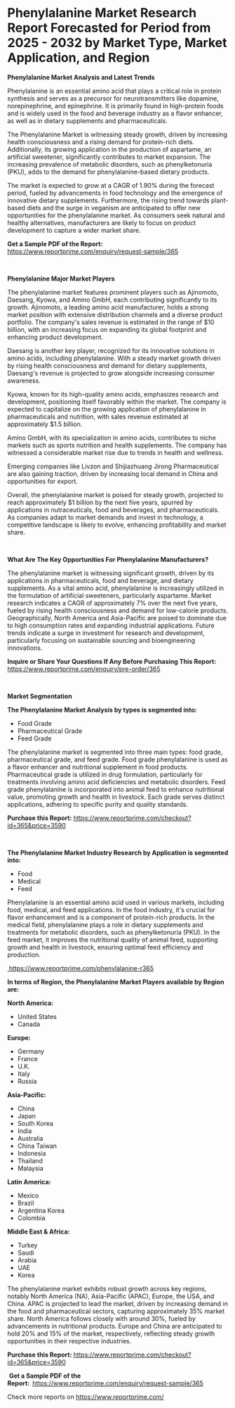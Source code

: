 <p><h1>Phenylalanine Market Research Report Forecasted for Period from 2025 -  2032 by Market Type, Market Application, and Region</h1></p><p><strong>Phenylalanine Market Analysis and Latest Trends</strong></p>
<p><p>Phenylalanine is an essential amino acid that plays a critical role in protein synthesis and serves as a precursor for neurotransmitters like dopamine, norepinephrine, and epinephrine. It is primarily found in high-protein foods and is widely used in the food and beverage industry as a flavor enhancer, as well as in dietary supplements and pharmaceuticals. </p><p>The Phenylalanine Market is witnessing steady growth, driven by increasing health consciousness and a rising demand for protein-rich diets. Additionally, its growing application in the production of aspartame, an artificial sweetener, significantly contributes to market expansion. The increasing prevalence of metabolic disorders, such as phenylketonuria (PKU), adds to the demand for phenylalanine-based dietary products. </p><p>The market is expected to grow at a CAGR of 1.90% during the forecast period, fueled by advancements in food technology and the emergence of innovative dietary supplements. Furthermore, the rising trend towards plant-based diets and the surge in veganism are anticipated to offer new opportunities for the phenylalanine market. As consumers seek natural and healthy alternatives, manufacturers are likely to focus on product development to capture a wider market share.</p></p>
<p><strong>Get a Sample PDF of the Report:&nbsp;</strong> <a href="https://www.reportprime.com/enquiry/request-sample/365?utm_campaign=2189&utm_medium=2&utm_source=Github&utm_content=ia&utm_term=18032025&utm_id=phenylalanine">https://www.reportprime.com/enquiry/request-sample/365</a></p>
<p>&nbsp;</p>
<p><strong>Phenylalanine Major Market Players</strong></p>
<p><p>The phenylalanine market features prominent players such as Ajinomoto, Daesang, Kyowa, and Amino GmbH, each contributing significantly to its growth. Ajinomoto, a leading amino acid manufacturer, holds a strong market position with extensive distribution channels and a diverse product portfolio. The company's sales revenue is estimated in the range of $10 billion, with an increasing focus on expanding its global footprint and enhancing product development.</p><p>Daesang is another key player, recognized for its innovative solutions in amino acids, including phenylalanine. With a steady market growth driven by rising health consciousness and demand for dietary supplements, Daesang's revenue is projected to grow alongside increasing consumer awareness.</p><p>Kyowa, known for its high-quality amino acids, emphasizes research and development, positioning itself favorably within the market. The company is expected to capitalize on the growing application of phenylalanine in pharmaceuticals and nutrition, with sales revenue estimated at approximately $1.5 billion. </p><p>Amino GmbH, with its specialization in amino acids, contributes to niche markets such as sports nutrition and health supplements. The company has witnessed a considerable market rise due to trends in health and wellness.</p><p>Emerging companies like Livzon and Shijiazhuang Jirong Pharmaceutical are also gaining traction, driven by increasing local demand in China and opportunities for export. </p><p>Overall, the phenylalanine market is poised for steady growth, projected to reach approximately $1 billion by the next five years, spurred by applications in nutraceuticals, food and beverages, and pharmaceuticals. As companies adapt to market demands and invest in technology, a competitive landscape is likely to evolve, enhancing profitability and market share.</p></p>
<p>&nbsp;</p>
<p><strong>What Are The Key Opportunities For Phenylalanine Manufacturers?</strong></p>
<p><p>The phenylalanine market is witnessing significant growth, driven by its applications in pharmaceuticals, food and beverage, and dietary supplements. As a vital amino acid, phenylalanine is increasingly utilized in the formulation of artificial sweeteners, particularly aspartame. Market research indicates a CAGR of approximately 7% over the next five years, fueled by rising health consciousness and demand for low-calorie products. Geographically, North America and Asia-Pacific are poised to dominate due to high consumption rates and expanding industrial applications. Future trends indicate a surge in investment for research and development, particularly focusing on sustainable sourcing and bioengineering innovations.</p></p>
<p><strong>Inquire or Share Your Questions If Any Before Purchasing This Report:</strong> <a href="https://www.reportprime.com/enquiry/pre-order/365?utm_campaign=2189&utm_medium=2&utm_source=Github&utm_content=ia&utm_term=18032025&utm_id=phenylalanine">https://www.reportprime.com/enquiry/pre-order/365</a></p>
<p>&nbsp;</p>
<p><strong>Market Segmentation</strong></p>
<p><strong>The Phenylalanine Market Analysis by types is segmented into:</strong></p>
<p><ul><li>Food Grade</li><li>Pharmaceutical Grade</li><li>Feed Grade</li></ul></p>
<p><p>The phenylalanine market is segmented into three main types: food grade, pharmaceutical grade, and feed grade. Food grade phenylalanine is used as a flavor enhancer and nutritional supplement in food products. Pharmaceutical grade is utilized in drug formulation, particularly for treatments involving amino acid deficiencies and metabolic disorders. Feed grade phenylalanine is incorporated into animal feed to enhance nutritional value, promoting growth and health in livestock. Each grade serves distinct applications, adhering to specific purity and quality standards.</p></p>
<p><strong>Purchase this Report:&nbsp;</strong><a href="https://www.reportprime.com/checkout?id=365&price=3590&utm_campaign=2189&utm_medium=2&utm_source=Github&utm_content=ia&utm_term=18032025&utm_id=phenylalanine">https://www.reportprime.com/checkout?id=365&price=3590</a></p>
<p>&nbsp;</p>
<p><strong>The Phenylalanine Market Industry Research by Application is segmented into:</strong></p>
<p><ul><li>Food</li><li>Medical</li><li>Feed</li></ul></p>
<p><p>Phenylalanine is an essential amino acid used in various markets, including food, medical, and feed applications. In the food industry, it's crucial for flavor enhancement and is a component of protein-rich products. In the medical field, phenylalanine plays a role in dietary supplements and treatments for metabolic disorders, such as phenylketonuria (PKU). In the feed market, it improves the nutritional quality of animal feed, supporting growth and health in livestock, ensuring optimal feed efficiency and production.</p></p>
<p><a href="https://www.reportprime.com/phenylalanine-r365?utm_campaign=2189&utm_medium=2&utm_source=Github&utm_content=ia&utm_term=18032025&utm_id=phenylalanine">&nbsp;https://www.reportprime.com/phenylalanine-r365</a></p>
<p><strong>In terms of Region, the Phenylalanine Market Players available by Region are:</strong></p>
<p>
    <p> <strong> North America: </strong>
        <ul>
            <li>United States</li>
            <li>Canada</li>
        </ul>
        </p> 
    <p> <strong> Europe: </strong>
        <ul>
            <li>Germany</li>
            <li>France</li>
            <li>U.K.</li>
            <li>Italy</li>
            <li>Russia</li>
        </ul>
        </p> 
    <p> <strong> Asia-Pacific: </strong>
        <ul>
            <li>China</li>
            <li>Japan</li>
            <li>South Korea</li>
            <li>India</li>
            <li>Australia</li>
            <li>China Taiwan</li>
            <li>Indonesia</li>
            <li>Thailand</li>
            <li>Malaysia</li>
        </ul>
        </p> 
    <p> <strong> Latin America: </strong>
        <ul>
            <li>Mexico</li>
            <li>Brazil</li>
            <li>Argentina Korea</li>
            <li>Colombia</li>
        </ul>
        </p> 
    <p> <strong> Middle East & Africa: </strong>
        <ul>
            <li>Turkey</li>
            <li>Saudi</li>
            <li>Arabia</li>
            <li>UAE</li>
            <li>Korea</li>
        </ul>
    </p>
    </p>
<p><p>The phenylalanine market exhibits robust growth across key regions, notably North America (NA), Asia-Pacific (APAC), Europe, the USA, and China. APAC is projected to lead the market, driven by increasing demand in the food and pharmaceutical sectors, capturing approximately 35% market share. North America follows closely with around 30%, fueled by advancements in nutritional products. Europe and China are anticipated to hold 20% and 15% of the market, respectively, reflecting steady growth opportunities in their respective industries.</p></p>
<p><strong>Purchase this Report: </strong><a href="https://www.reportprime.com/checkout?id=365&price=3590&utm_campaign=2189&utm_medium=2&utm_source=Github&utm_content=ia&utm_term=18032025&utm_id=phenylalanine">https://www.reportprime.com/checkout?id=365&price=3590</a></p>
<p>&nbsp;<strong>Get a Sample PDF of the Report:&nbsp;&nbsp;</strong><a href="https://www.reportprime.com/enquiry/request-sample/365?utm_campaign=2189&utm_medium=2&utm_source=Github&utm_content=ia&utm_term=18032025&utm_id=phenylalanine">https://www.reportprime.com/enquiry/request-sample/365</a></p>
<p><strong></strong></p>
<p>Check more reports on <a href="https://www.reportprime.com/?utm_campaign=2189&utm_medium=2&utm_source=Github&utm_content=ia&utm_term=18032025&utm_id=phenylalanine">https://www.reportprime.com/</a></p>